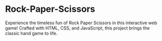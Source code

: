 # Rock-Paper-Scissors
Experience the timeless fun of Rock Paper Scissors in this interactive web game! Crafted with HTML, CSS, and JavaScript, this project brings the classic hand game to life. 
